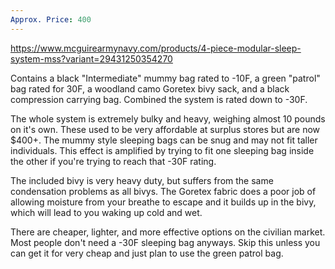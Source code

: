 ```yaml
---
Approx. Price: 400
---
```

https://www.mcguirearmynavy.com/products/4-piece-modular-sleep-system-mss?variant=29431250354270

Contains a black "Intermediate" mummy bag rated to -10F, a green "patrol" bag rated for 30F, a woodland camo Goretex bivy sack, and a black compression carrying bag. Combined the system is rated down to -30F.

The whole system is extremely bulky and heavy, weighing almost 10 pounds on it's own. These used to be very affordable at surplus stores but are now $400+. The mummy style sleeping bags can be snug and may not fit taller individuals. This effect is amplified by trying to fit one sleeping bag inside the other if you're trying to reach that -30F rating.

The included bivy is very heavy duty, but suffers from the same condensation problems as all bivys. The Goretex fabric does a poor job of allowing moisture from your breathe to escape and it builds up in the bivy, which will lead to you waking up cold and wet.

There are cheaper, lighter, and more effective options on the civilian market. Most people don't need a -30F sleeping bag anyways. Skip this unless you can get it for very cheap and just plan to use the green patrol bag.